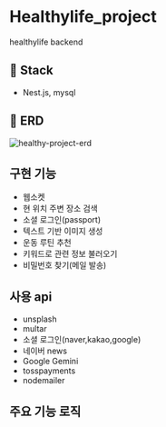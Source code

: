 # Healthylife_project
healthylife backend


## 🔧 Stack
- Nest.js, mysql


## 🔧 ERD
![healthy-project-erd](https://github.com/user-attachments/assets/6ede3d14-d524-49ee-bb09-ed9c2424b6d2)


## 구현 기능
- 웹소켓
- 현 위치 주변 장소 검색
- 소셜 로그인(passport)
- 텍스트 기반 이미지 생성
- 운동 루틴 추천
- 키워드로 관련 정보 불러오기
- 비밀번호 찾기(메일 발송) 


## 사용 api
- unsplash
- multar
- 소셜 로그인(naver,kakao,google)
- 네이버 news 
- Google Gemini
- tosspayments
- nodemailer


## 주요 기능 로직


